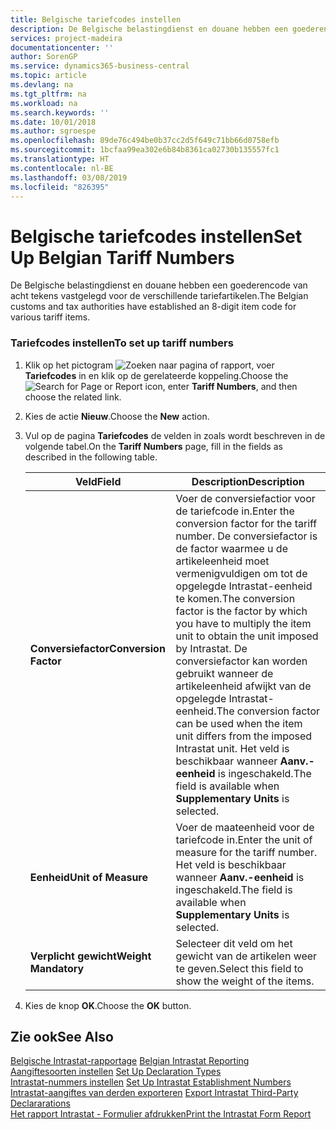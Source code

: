 ```yaml
---
title: Belgische tariefcodes instellen
description: De Belgische belastingdienst en douane hebben een goederencode van acht tekens vastgelegd voor de verschillende tariefartikelen.
services: project-madeira
documentationcenter: ''
author: SorenGP
ms.service: dynamics365-business-central
ms.topic: article
ms.devlang: na
ms.tgt_pltfrm: na
ms.workload: na
ms.search.keywords: ''
ms.date: 10/01/2018
ms.author: sgroespe
ms.openlocfilehash: 89de76c494be0b37cc2d5f649c71bb66d0758efb
ms.sourcegitcommit: 1bcfaa99ea302e6b84b8361ca02730b135557fc1
ms.translationtype: HT
ms.contentlocale: nl-BE
ms.lasthandoff: 03/08/2019
ms.locfileid: "826395"
---
```

# <a name="set-up-belgian-tariff-numbers"></a><span data-ttu-id="74b21-103">Belgische tariefcodes instellen</span><span class="sxs-lookup"><span data-stu-id="74b21-103">Set Up Belgian Tariff Numbers</span></span>
<span data-ttu-id="74b21-104">De Belgische belastingdienst en douane hebben een goederencode van acht tekens vastgelegd voor de verschillende tariefartikelen.</span><span class="sxs-lookup"><span data-stu-id="74b21-104">The Belgian customs and tax authorities have established an 8-digit item code for various tariff items.</span></span>  

### <a name="to-set-up-tariff-numbers"></a><span data-ttu-id="74b21-105">Tariefcodes instellen</span><span class="sxs-lookup"><span data-stu-id="74b21-105">To set up tariff numbers</span></span>  

1.  <span data-ttu-id="74b21-106">Klik op het pictogram ![Zoeken naar pagina of rapport](../../media/ui-search/search_small.png "pictogram Zoeken naar pagina of rapport"), voer **Tariefcodes** in en klik op de gerelateerde koppeling.</span><span class="sxs-lookup"><span data-stu-id="74b21-106">Choose the ![Search for Page or Report](../../media/ui-search/search_small.png "Search for Page or Report icon") icon, enter **Tariff Numbers**, and then choose the related link.</span></span>  
2.  <span data-ttu-id="74b21-107">Kies de actie **Nieuw**.</span><span class="sxs-lookup"><span data-stu-id="74b21-107">Choose the **New** action.</span></span>  
3.  <span data-ttu-id="74b21-108">Vul op de pagina **Tariefcodes** de velden in zoals wordt beschreven in de volgende tabel.</span><span class="sxs-lookup"><span data-stu-id="74b21-108">On the **Tariff Numbers** page, fill in the fields as described in the following table.</span></span>  

    |<span data-ttu-id="74b21-109">Veld</span><span class="sxs-lookup"><span data-stu-id="74b21-109">Field</span></span>|<span data-ttu-id="74b21-110">Description</span><span class="sxs-lookup"><span data-stu-id="74b21-110">Description</span></span>|  
    |---------------------------------|---------------------------------------|  
    |<span data-ttu-id="74b21-111">**Conversiefactor**</span><span class="sxs-lookup"><span data-stu-id="74b21-111">**Conversion Factor**</span></span>|<span data-ttu-id="74b21-112">Voer de conversiefactior voor de tariefcode in.</span><span class="sxs-lookup"><span data-stu-id="74b21-112">Enter the conversion factor for the tariff number.</span></span> <span data-ttu-id="74b21-113">De conversiefactor is de factor waarmee u de artikeleenheid moet vermenigvuldigen om tot de opgelegde Intrastat-eenheid te komen.</span><span class="sxs-lookup"><span data-stu-id="74b21-113">The conversion factor is the factor by which you have to multiply the item unit to obtain the unit imposed by Intrastat.</span></span> <span data-ttu-id="74b21-114">De conversiefactor kan worden gebruikt wanneer de artikeleenheid afwijkt van de opgelegde Intrastat-eenheid.</span><span class="sxs-lookup"><span data-stu-id="74b21-114">The conversion factor can be used when the item unit differs from the imposed Intrastat unit.</span></span> <span data-ttu-id="74b21-115">Het veld is beschikbaar wanneer **Aanv.-eenheid** is ingeschakeld.</span><span class="sxs-lookup"><span data-stu-id="74b21-115">The field is available when **Supplementary Units** is selected.</span></span>|  
    |<span data-ttu-id="74b21-116">**Eenheid**</span><span class="sxs-lookup"><span data-stu-id="74b21-116">**Unit of Measure**</span></span>|<span data-ttu-id="74b21-117">Voer de maateenheid voor de tariefcode in.</span><span class="sxs-lookup"><span data-stu-id="74b21-117">Enter the unit of measure for the tariff number.</span></span> <span data-ttu-id="74b21-118">Het veld is beschikbaar wanneer **Aanv.-eenheid** is ingeschakeld.</span><span class="sxs-lookup"><span data-stu-id="74b21-118">The field is available when **Supplementary Units** is selected.</span></span>|  
    |<span data-ttu-id="74b21-119">**Verplicht gewicht**</span><span class="sxs-lookup"><span data-stu-id="74b21-119">**Weight Mandatory**</span></span>|<span data-ttu-id="74b21-120">Selecteer dit veld om het gewicht van de artikelen weer te geven.</span><span class="sxs-lookup"><span data-stu-id="74b21-120">Select this field to show the weight of the items.</span></span>|  

4.  <span data-ttu-id="74b21-121">Kies de knop **OK**.</span><span class="sxs-lookup"><span data-stu-id="74b21-121">Choose the **OK** button.</span></span>  
  
## <a name="see-also"></a><span data-ttu-id="74b21-122">Zie ook</span><span class="sxs-lookup"><span data-stu-id="74b21-122">See Also</span></span>  
 <span data-ttu-id="74b21-123">[Belgische Intrastat-rapportage](belgian-intrastat-reporting.md) </span><span class="sxs-lookup"><span data-stu-id="74b21-123">[Belgian Intrastat Reporting](belgian-intrastat-reporting.md) </span></span>  
 <span data-ttu-id="74b21-124">[Aangiftesoorten instellen](how-to-set-up-declaration-types.md) </span><span class="sxs-lookup"><span data-stu-id="74b21-124">[Set Up Declaration Types](how-to-set-up-declaration-types.md) </span></span>  
 <span data-ttu-id="74b21-125">[Intrastat-nummers instellen](how-to-set-up-intrastat-establishment-numbers.md) </span><span class="sxs-lookup"><span data-stu-id="74b21-125">[Set Up Intrastat Establishment Numbers](how-to-set-up-intrastat-establishment-numbers.md) </span></span>  
 <span data-ttu-id="74b21-126">[Intrastat-aangiftes van derden exporteren](how-to-export-intrastat-third-party-declararations.md) </span><span class="sxs-lookup"><span data-stu-id="74b21-126">[Export Intrastat Third-Party Declararations](how-to-export-intrastat-third-party-declararations.md) </span></span>  
 [<span data-ttu-id="74b21-127">Het rapport Intrastat - Formulier afdrukken</span><span class="sxs-lookup"><span data-stu-id="74b21-127">Print the Intrastat Form Report</span></span>](how-to-print-the-intrastat-form-report.md)
